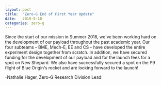 ```yaml
---
layout: post
title:  "Zero-G End of First Year Update"
date:   2019-5-10
categories: zero-g
---
```

Since the start of our mission in Summer 2018, we've been working hard on the development of our payload throughout the past academic year. Our four subteams - BME, Mech-E, EE and CS - have developed the entire experiment design together from scratch. In addition, we have secured funding for the development of our payload and for the launch fees for a spot on New Shepard. We also have successfully secured a spot on the P9 flight of Blue Origin's rocket and are looking forward to the launch!

-Nathalie Hager, Zero-G Research Division Lead
